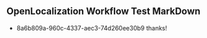 ## OpenLocalization Workflow Test MarkDown

* 8a6b809a-960c-4337-aec3-74d260ee30b9 
thanks!



<!--HONumber=Jan16_HO2-->
